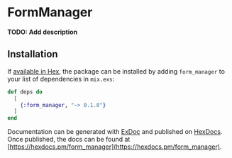 # FormManager

**TODO: Add description**

## Installation

If [available in Hex](https://hex.pm/docs/publish), the package can be installed
by adding `form_manager` to your list of dependencies in `mix.exs`:

```elixir
def deps do
  [
    {:form_manager, "~> 0.1.0"}
  ]
end
```

Documentation can be generated with [ExDoc](https://github.com/elixir-lang/ex_doc)
and published on [HexDocs](https://hexdocs.pm). Once published, the docs can
be found at [https://hexdocs.pm/form_manager](https://hexdocs.pm/form_manager).

